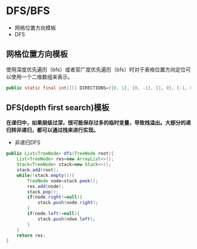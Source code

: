 # DFS/BFS

- 网格位置方向模板
- DFS

## 网格位置方向模板

使用深度优先遍历（bfs）或者官广度优先遍历（bfs）时对于表格位置方向定位可以使用一个二维数组来表示。
```java
public static final int[][] DIRECTIONS={{0, 1}, {0, -1}, {1, 0}, {-1, 0}};
```
## DFS(depth first search)模板

**在递归中，如果层级过深，很可能保存过多的临时变量，导致栈溢出。大部分的递归转非递归，都可以通过栈来进行实现。**

- 非递归DFS
```java
public List<TreeNode> dfs(TreeNode root){
    List<TreeNode> res=new ArrayList<>();
    Stack<TreeNode> stack=new Stack<>();
    stack.add(root);
    while(!stack.empty()){
        TreeNode node=stack.peek();
        res.add(node);
        stack.pop();
        if(node.right!=null){
            stack.push(node.right);
        }
        if(node.left!=null){
            stack.push(ndoe.left);
        }
    }
    return res;
}
```








